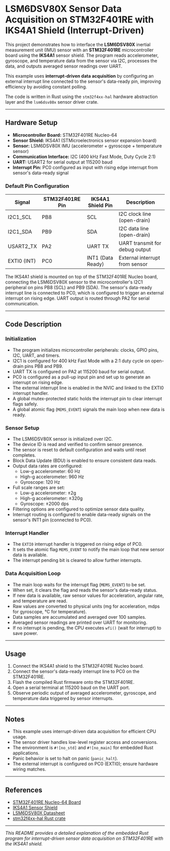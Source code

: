 # LSM6DSV80X Sensor Data Acquisition on STM32F401RE with IKS4A1 Shield (Interrupt-Driven)

This project demonstrates how to interface the **LSM6DSV80X** inertial measurement unit (IMU) sensor with an **STM32F401RE** microcontroller board using the **IKS4A1** sensor shield. The program reads accelerometer, gyroscope, and temperature data from the sensor via I2C, processes the data, and outputs averaged sensor readings over UART.

This example uses **interrupt-driven data acquisition** by configuring an external interrupt line connected to the sensor's data-ready pin, improving efficiency by avoiding constant polling.

The code is written in Rust using the `stm32f4xx-hal` hardware abstraction layer and the `lsm6dsv80x` sensor driver crate.

---

## Hardware Setup

- **Microcontroller Board:** STM32F401RE Nucleo-64
- **Sensor Shield:** IKS4A1 (STMicroelectronics sensor expansion board)
- **Sensor:** LSM6DSV80X IMU (accelerometer + gyroscope + temperature sensor)
- **Communication Interface:** I2C (400 kHz Fast Mode, Duty Cycle 2:1)
- **UART:** USART2 for serial output at 115200 baud
- **Interrupt Pin:** PC0 configured as input with rising edge interrupt from sensor's data-ready signal

### Default Pin Configuration

| Signal       | STM32F401RE Pin | IKS4A1 Shield Pin | Description                      |
|--------------|-----------------|-------------------|----------------------------------|
| I2C1_SCL     | PB8             | SCL               | I2C clock line (open-drain)      |
| I2C1_SDA     | PB9             | SDA               | I2C data line (open-drain)       |
| USART2_TX    | PA2             | UART TX           | UART transmit for debug output   |
| EXTI0 (INT)  | PC0             | INT1 (Data Ready) | External interrupt from sensor   |

The IKS4A1 shield is mounted on top of the STM32F401RE Nucleo board, connecting the LSM6DSV80X sensor to the microcontroller's I2C1 peripheral on pins PB8 (SCL) and PB9 (SDA). The sensor's data-ready interrupt line is connected to PC0, which is configured to trigger an external interrupt on rising edge. UART output is routed through PA2 for serial communication.

---

## Code Description

### Initialization

- The program initializes microcontroller peripherals: clocks, GPIO pins, I2C, UART, and timers.
- I2C1 is configured for 400 kHz Fast Mode with a 2:1 duty cycle on open-drain pins PB8 and PB9.
- UART TX is configured on PA2 at 115200 baud for serial output.
- PC0 is configured as a pull-up input pin and set up to generate an interrupt on rising edge.
- The external interrupt line is enabled in the NVIC and linked to the EXTI0 interrupt handler.
- A global mutex-protected static holds the interrupt pin to clear interrupt flags safely.
- A global atomic flag (`MEMS_EVENT`) signals the main loop when new data is ready.

### Sensor Setup

- The LSM6DSV80X sensor is initialized over I2C.
- The device ID is read and verified to confirm sensor presence.
- The sensor is reset to default configuration and waits until reset completes.
- Block Data Update (BDU) is enabled to ensure consistent data reads.
- Output data rates are configured:
  - Low-g accelerometer: 60 Hz
  - High-g accelerometer: 960 Hz
  - Gyroscope: 120 Hz
- Full scale ranges are set:
  - Low-g accelerometer: ±2g
  - High-g accelerometer: ±320g
  - Gyroscope: ±2000 dps
- Filtering options are configured to optimize sensor data quality.
- Interrupt routing is configured to enable data-ready signals on the sensor's INT1 pin (connected to PC0).

### Interrupt Handler

- The `EXTI0` interrupt handler is triggered on rising edge of PC0.
- It sets the atomic flag `MEMS_EVENT` to notify the main loop that new sensor data is available.
- The interrupt pending bit is cleared to allow further interrupts.

### Data Acquisition Loop

- The main loop waits for the interrupt flag (`MEMS_EVENT`) to be set.
- When set, it clears the flag and reads the sensor's data-ready status.
- If new data is available, raw sensor values for acceleration, angular rate, and temperature are read.
- Raw values are converted to physical units (mg for acceleration, mdps for gyroscope, °C for temperature).
- Data samples are accumulated and averaged over 100 samples.
- Averaged sensor readings are printed over UART for monitoring.
- If no interrupt is pending, the CPU executes `wfi()` (wait for interrupt) to save power.

---

## Usage

1. Connect the IKS4A1 shield to the STM32F401RE Nucleo board.
2. Connect the sensor's data-ready interrupt line to PC0 on the STM32F401RE.
3. Flash the compiled Rust firmware onto the STM32F401RE.
4. Open a serial terminal at 115200 baud on the UART port.
5. Observe periodic output of averaged accelerometer, gyroscope, and temperature data triggered by sensor interrupts.

---

## Notes

- This example uses interrupt-driven data acquisition for efficient CPU usage.
- The sensor driver handles low-level register access and conversions.
- The environment is `#![no_std]` and `#![no_main]` for embedded Rust applications.
- Panic behavior is set to halt on panic (`panic_halt`).
- The external interrupt is configured on PC0 (EXTI0); ensure hardware wiring matches.

---

## References

- [STM32F401RE Nucleo-64 Board](https://www.st.com/en/evaluation-tools/nucleo-f401re.html)
- [IKS4A1 Sensor Shield](https://www.st.com/en/ecosystems/x-nucleo-iks4a1.html)
- [LSM6DSV80X Datasheet](https://www.st.com/resource/en/datasheet/lsm6dsv80x.pdf)
- [stm32f4xx-hal Rust crate](https://docs.rs/stm32f4xx-hal)

---

*This README provides a detailed explanation of the embedded Rust program for interrupt-driven sensor data acquisition on STM32F401RE with the IKS4A1 shield.*
